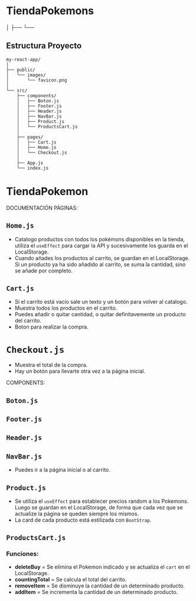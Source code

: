 # TiendaPokemons
│ ├── └── 
## Estructura Proyecto
```
my-react-app/
│
├── public/
│   └── images/
│       └── favicon.png
│
└── src/
    ├── components/
    │   ├── Boton.js
    │   ├── Footer.js
    │   ├── Header.js
    │   ├── NavBar.js
    │   ├── Product.js
    │   └── ProductsCart.js
    │ 
    ├── pages/
    │   ├── Cart.js
    │   ├── Home.js
    │   └── Checkout.js
    │
    ├── App.js
    └── index.js
```

# TiendaPokemon 

DOCUMENTACIÓN
PÁGINAS:
## `Home.js` 

 - Catalogo productos con todos los pokémons disponibles en la tienda, utiliza el `useEffect` para cargar la API y sucesivamente los guarda en el LocalStorage.
 - Cuando añades los productos al carrito, se guardan en el LocalStorage. Si un producto ya ha sido añadido al carrito, se suma la cantidad, sino se añade por completo.

 ## `Cart.js`

- Si el carrito está vacío sale un texto y un botón para volver al catalogo.
- Muestra todos los productos en el carrito.
- Puedes añadir o quitar cantidad, o quitar definitavemente un producto del carrito.
- Boton para realizar la compra.

# `Checkout.js`

- Muestra el total de la compra.
- Hay un botón para llevarte otra vez a la página inicial.

COMPONENTS:

## `Boton.js`

## `Footer.js`

## `Header.js`

## `NavBar.js`
- Puedes ir a la página inicial o al carrito.

## `Product.js`
- Se utiliza el `useEffect` para establecer precios random a los Pokemons. Luego se guardan en el LocalStorage, de forma que cada vez que se actualize la página se queden siempre los mismos.
- La card de cada producto está estilizada con `BootStrap`.

## `ProductsCart.js`

### Funciones:
- **deleteBuy** = Se elimina el Pokemon indicado y se actualiza el `cart` en el LocalStorage.
- **countingTotal** = Se calcula el total del carrito.
- **removeItem** = Se disminuye la cantidad de un determinado producto.
- **addItem** = Se incrementa la cantidad de un determinado producto.
